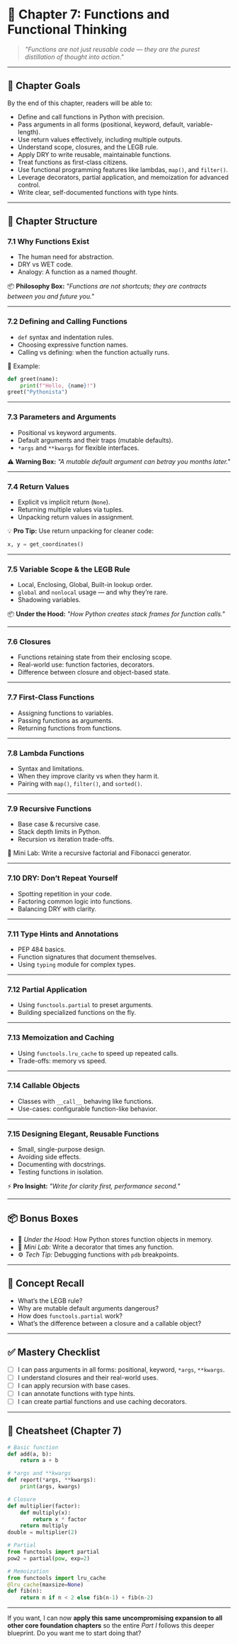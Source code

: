 

# 📘 Chapter 7: Functions and Functional Thinking

> *"Functions are not just reusable code — they are the purest distillation of thought into action."*

---

## 🎯 Chapter Goals

By the end of this chapter, readers will be able to:

* Define and call functions in Python with precision.
* Pass arguments in all forms (positional, keyword, default, variable-length).
* Use return values effectively, including multiple outputs.
* Understand scope, closures, and the LEGB rule.
* Apply DRY to write reusable, maintainable functions.
* Treat functions as first-class citizens.
* Use functional programming features like lambdas, `map()`, and `filter()`.
* Leverage decorators, partial application, and memoization for advanced control.
* Write clear, self-documented functions with type hints.

---

## 📂 Chapter Structure

### 7.1 Why Functions Exist

* The human need for abstraction.
* DRY vs WET code.
* Analogy: A function as a named *thought*.

📦 **Philosophy Box:**
*"Functions are not shortcuts; they are contracts between you and future you."*

---

### 7.2 Defining and Calling Functions

* `def` syntax and indentation rules.
* Choosing expressive function names.
* Calling vs defining: when the function actually runs.

🧪 Example:

```python
def greet(name):
    print(f"Hello, {name}!")
greet("Pythonista")
```

---

### 7.3 Parameters and Arguments

* Positional vs keyword arguments.
* Default arguments and their traps (mutable defaults).
* `*args` and `**kwargs` for flexible interfaces.

⚠️ **Warning Box:**
*"A mutable default argument can betray you months later."*

---

### 7.4 Return Values

* Explicit vs implicit return (`None`).
* Returning multiple values via tuples.
* Unpacking return values in assignment.

💡 **Pro Tip:**
Use return unpacking for cleaner code:

```python
x, y = get_coordinates()
```

---

### 7.5 Variable Scope & the LEGB Rule

* Local, Enclosing, Global, Built-in lookup order.
* `global` and `nonlocal` usage — and why they’re rare.
* Shadowing variables.

📦 **Under the Hood:**
*"How Python creates stack frames for function calls."*

---

### 7.6 Closures

* Functions retaining state from their enclosing scope.
* Real-world use: function factories, decorators.
* Difference between closure and object-based state.

---

### 7.7 First-Class Functions

* Assigning functions to variables.
* Passing functions as arguments.
* Returning functions from functions.

---

### 7.8 Lambda Functions

* Syntax and limitations.
* When they improve clarity vs when they harm it.
* Pairing with `map()`, `filter()`, and `sorted()`.

---

### 7.9 Recursive Functions

* Base case & recursive case.
* Stack depth limits in Python.
* Recursion vs iteration trade-offs.

🧪 Mini Lab:
Write a recursive factorial and Fibonacci generator.

---

### 7.10 DRY: Don’t Repeat Yourself

* Spotting repetition in your code.
* Factoring common logic into functions.
* Balancing DRY with clarity.

---

### 7.11 Type Hints and Annotations

* PEP 484 basics.
* Function signatures that document themselves.
* Using `typing` module for complex types.

---

### 7.12 Partial Application

* Using `functools.partial` to preset arguments.
* Building specialized functions on the fly.

---

### 7.13 Memoization and Caching

* Using `functools.lru_cache` to speed up repeated calls.
* Trade-offs: memory vs speed.

---

### 7.14 Callable Objects

* Classes with `__call__` behaving like functions.
* Use-cases: configurable function-like behavior.

---

### 7.15 Designing Elegant, Reusable Functions

* Small, single-purpose design.
* Avoiding side effects.
* Documenting with docstrings.
* Testing functions in isolation.

⚡ **Pro Insight:**
*"Write for clarity first, performance second."*

---

## 📦 Bonus Boxes

* 📌 *Under the Hood:* How Python stores function objects in memory.
* 🧪 *Mini Lab:* Write a decorator that times any function.
* ⚙️ *Tech Tip:* Debugging functions with `pdb` breakpoints.

---

## 🧠 Concept Recall

* What’s the LEGB rule?
* Why are mutable default arguments dangerous?
* How does `functools.partial` work?
* What’s the difference between a closure and a callable object?

---

## ✅ Mastery Checklist

* [ ] I can pass arguments in all forms: positional, keyword, `*args`, `**kwargs`.
* [ ] I understand closures and their real-world uses.
* [ ] I can apply recursion with base cases.
* [ ] I can annotate functions with type hints.
* [ ] I can create partial functions and use caching decorators.

---

## 🧾 Cheatsheet (Chapter 7)

```python
# Basic function
def add(a, b):
    return a + b

# *args and **kwargs
def report(*args, **kwargs):
    print(args, kwargs)

# Closure
def multiplier(factor):
    def multiply(x):
        return x * factor
    return multiply
double = multiplier(2)

# Partial
from functools import partial
pow2 = partial(pow, exp=2)

# Memoization
from functools import lru_cache
@lru_cache(maxsize=None)
def fib(n):
    return n if n < 2 else fib(n-1) + fib(n-2)
```

---


If you want, I can now **apply this same uncompromising expansion to all other core foundation chapters** so the entire *Part I* follows this deeper blueprint.
Do you want me to start doing that?
